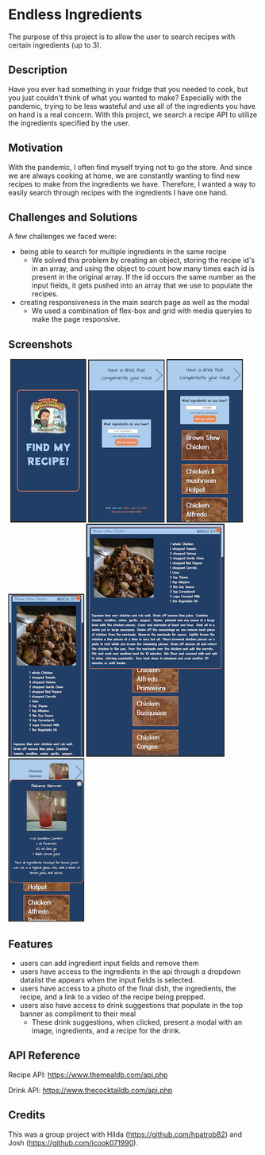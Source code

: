 # Endless Ingredients

The purpose of this project is to allow the user to search recipes with certain ingredients (up to 3).

## Description

Have you ever had something in your fridge that you needed to cook, but you just couldn't think of what you wanted to make? Especially with the pandemic, trying to be less wasteful and use all of the ingredients you have on hand is a real concern. With this project, we search a recipe API to utilize the ingredients specified by the user.

## Motivation

With the pandemic, I often find myself trying not to go the store. And since we are always cooking at home, we are constantly wanting to find new recipes to make from the ingredients we have. Therefore, I wanted a way to easily search through recipes with the ingredients I have one hand.

## Challenges and Solutions

A few challenges we faced were:

- being able to search for multiple ingredients in the same recipe
  - We solved this problem by creating an object, storing the recipe id's in an array, and using the object to count how many times each id is present in the original array. If the id occurs the same number as the input fields, it gets pushed into an array that we use to populate the recipes.
- creating responsiveness in the main search page as well as the modal
  - We used a combination of flex-box and grid with media queryies to make the page responsive.

## Screenshots

![]()
![Initial Screen When Entering App](images/Enter.png) ![Ingredients screen](images/Enter_Ing.png) ![Recipes Listed](images/Recipes.png) ![Recipe Modal](images/Recipe_Modal.png) ![Responsive Example](images/Responsive.png) ![Drink Modal](images/Drink_Modal.png)

## Features

- users can add ingredient input fields and remove them
- users have access to the ingredients in the api through a dropdown datalist the appears when the input fields is selected.
- users have access to a photo of the final dish, the ingredients, the recipe, and a link to a video of the recipe being prepped.
- users also have access to drink suggestions that populate in the top banner as compliment to their meal
  - These drink suggestions, when clicked, present a modal with an image, ingredients, and a recipe for the drink.

## API Reference

Recipe API: https://www.themealdb.com/api.php

Drink API: https://www.thecocktaildb.com/api.php

## Credits

This was a group project with Hilda (https://github.com/hpatrob82) and Josh (https://github.com/jcook071990).
